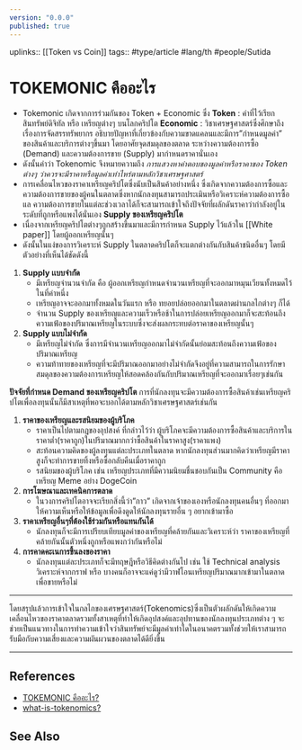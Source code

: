```yaml
---
version: "0.0.0"
published: true
---
```

uplinks:: [[Token vs Coin]]
tags:: #type/article #lang/th #people/Sutida

# TOKEMONIC คืออะไร
- Tokemonic เกิดจากการร่วมกันของ Token + Economic ซึ่ง
  **Token**  : คำที่ไว้เรียกสินทรัพย์ดิจิทัล หรือ เหรียญต่างๆ บนโลกคริปโต
  **Economic** :  วิชาเศรษฐศาสตร์ซึ่งศึกษาถึงเรื่องการจัดสรรทรัพยากร อธิบายปัญหาที่เกี่ยวข้องกับความขาดแคลนและมีการ”กำหนดมูลค่า” ของสินค้าและบริการต่างๆขึ้นมา โดยอาศัยจุดสมดุลของตลาด ระหว่างความต้องการซื้อ (Demand) และความต้องการขาย (Supply) มากำหนดราคานั่นเอง
- ดังนั้นคำว่า Tokenomic จึงหมายความถึง *การแสวงหาคำตอบของมูลค่าหรือราคาของ Token ต่างๆ ว่าควรจะมีราคาหรือมูลค่าเท่าไหร่ตามหลักวิชาเศรษฐศาสตร์*
- การเคลื่อนไหวของราคาเหรียญคริปโตซึ่งนับเป็นสินค้าอย่างหนึ่ง ซึ่งเกิดจากความต้องการซื้อและความต้องการขายของผู้คนในตลาดซึ่งหากนักลงทุนสามารถประเมินหรือวิเคราะห์ความต้องการซื้อแล ความต้องการขายในแต่ละช่วงเวลาได้ก็จะสามารถเข้าใจถึงปัจจัยที่ผลักดันราคาว่ากำลังอยู่ในระดับที่ถูกหรือแพงได้นั่นเอง
 **Supply ของเหรียญคริปโต**
 - เนื่องจากเหรียญคริปโตต่างๆถูกสร้างขึ้นมาและมีการกำหนด Supply ไว้แล้วใน [[White paper]] โดยผู้ออกเหรียญนั้นๆ 
 - ดังนั้นในแง่ของการวิเคราะห์ Supply ในตลาดคริปโตก็จะแตกต่างกันกับสินค้าชนิดอื่นๆ โดยมีตัวอย่างที่เห็นได้ชัดดังนี้
1. **Supply เเบบจำกัด**
	- มีเหรียญจำนวนจำกัด คือ ผู้ออกเหรียญกำหนดจำนวนเหรียญที่จะออกมาหมุนเวียนทั้งหมดไว้ในที่ค่าหนึ่ง 
	- เหรียญอาจจะออกมาทั้งหมดในวันแรก หรือ ทยอยปล่อยออกมาในตลาดผ่านกลไกต่างๆ ก็ได้ 
	- จำนวน Supply ของเหรียญและความเร็วหรือช้าในการปล่อยเหรียญออกมาก็จะสะท้อนถึงความเฟ้อของปริมาณเหรียญในระบบซึ่งจะส่งผลกระทบต่อราคาของเหรียญนั้นๆ
2. **Supply แบบไม่จำกัด**
	-  มีเหรียญไม่จำกัด ซึ่งการมีจำนวนเหรียญออกมาไม่จำกัดนั้นย่อมสะท้อนถึงความเฟ้อของปริมาณเหรียญ 
	- ความท้าทายของเหรียญที่จะมีปริมาณออกมาอย่างไม่จำกัดจึงอยู่ที่ความสามารถในการรักษาสมดุลของความต้องการเหรียญให้สอดคล้องกันกับปริมาณเหรียญที่จะออกมาเรื่อยๆเช่นกัน

**ปัจจัยที่กำหนด Demand ของเหรียญคริปโต**
การที่นักลงทุนจะมีความต้องการซื้อสินค้าเช่นเหรียญคริปโตเพื่อลงทุนนั้นก็มีสาเหตุที่พอจะบอกได้ตามหลักวิชาเศรษฐศาสตร์เช่นกัน
1. **ราคาของเหรียญและรสนิยมของผู้บริโภค** 
	- ราคาเป็นไปตามกฎของอุปสงค์ ที่กล่าวไว้ว่า ผู้บริโภคจะมีความต้องการซื้อสินค้าและบริการในราคาต่ำ(ราคาถูก)ในปริมาณมากกว่าซื้อสินค้าในราคาสูง(ราคาแพง) 
	- สะท้อนความคิดของผู้ลงทุนแต่ละประเภทในตลาด หากนักลงทุนส่วนมากคิดว่าเหรียญมีราคาสูงก็จะทำการขายทิ้งหรือซื้อกลับคืนเมื่อราคาถูก
	- รสนิยมของผู้บริโภค เช่น เหรียญประเภทที่มีความนิยมชื่นชอบกันเป็น Community คือเหรียญ Meme อย่าง DogeCoin
2. **การโฆษณาและเทคนิคการตลาด**
	 - ในวงการคริปโตอาจจะเรียกสิ่งนี้ว่า”กาว” เกิดจากเจ้าของเองหรือนักลงทุนคนอื่นๆ ที่ออกมาให้ความเห็นหรือให้ข้อมูลเพื่อดึงดูดให้นักลงทุนรายอื่น ๆ อยากเข้ามาซื้อ
3. **ราคาเหรียญอื่นๆที่ต้องใช้ร่วมกันหรือแทนกันได้** 
	- นักลงทุนก็จะมีการเปรียบเทียบมูลค่าของเหรียญที่คล้ายกันและวิเคราะห์ว่า ราคาของเหรียญที่คล้ายกันนั้นตัวหนึ่งถูกหรือแพงกว่ากันหรือไม่
4. **การคาดคะเนการขึ้นลงของราคา**
	- นักลงทุนแต่ละประเภทก็จะมีทฤษฎีหรือวิธีคิดต่างกันไป เช่น ใช้ Technical analysis วิเคราะห์จากกราฟ หรือ บางคนก็อาจจะแค่ดูว่ามีวาฬโอนเหรียญปริมาณมากเข้ามาในตลาดเพื่อขายหรือไม่
---
โดยสรุปแล้วการเข้าใจในกลไกของเศรษฐศาสตร์(Tokenomics)ซึ่งเป็นตัวผลักดันให้เกิดความเคลื่อนไหวของราคาตลาดรวมทั้งสาเหตุที่ทำให้เกิดอุปสงค์และอุปทานของนักลงทุนประเภทต่าง ๆ  จะช่วยเป็นแนวทางในการทำความเข้าใจว่าสินทรัพย์จะมีมูลค่าเท่าใดในอนาคตรวมทั้งช่วยให้เราสามารถรับมือกับความเสี่ยงและความผันผวนของตลาดได้ดียิ่งขึ้น

---
## References
- [TOKEMONIC คืออะไร?](https://csisociety.com/tokemonic/)
- [what-is-tokenomics?](https://coinmarketcap.com/alexandria/article/what-is-tokenomics?fbclid=IwAR0T9kPgOMCssTn4zlWVx_yu0HpY56OlJ9uvCqdR51EpbD66q6W5iK9kAX8)
## See Also



